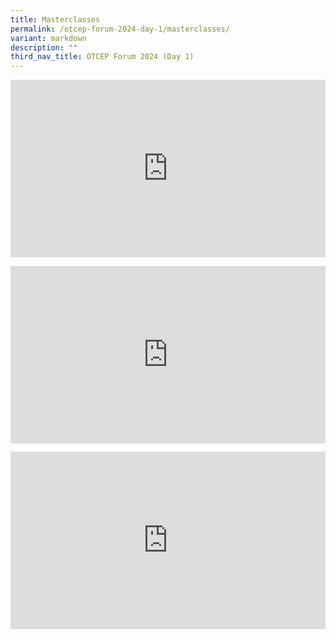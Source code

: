 ```yaml
---
title: Masterclasses
permalink: /otcep-forum-2024-day-1/masterclasses/
variant: markdown
description: ""
third_nav_title: OTCEP Forum 2024 (Day 1)
---
```

<div class="video-container">
<iframe width="853" height="315" src="https://www.youtube.com/embed/IKLvdtwvI1A?si=mwIiJA5O0GkDarNd" frameborder="0" allow="accelerometer; autoplay; encrypted-media; gyroscope; picture-in-picture" allowfullscreen=""></iframe></div>


<p></p><div class="video-container">
<iframe width="853" height="315" src="https://www.youtube.com/embed/wZW5oEZeNLo?si=KLE7Af0mJ8pHVjce" frameborder="0" allow="accelerometer; autoplay; encrypted-media; gyroscope; picture-in-picture" allowfullscreen=""></iframe></div><p></p>


<p></p><div class="video-container">
<iframe width="853" height="315" src="https://www.youtube.com/embed/00MBuajs7Dc?si=XWE-gjOFC9uESibl" frameborder="0" allow="accelerometer; autoplay; encrypted-media; gyroscope; picture-in-picture" allowfullscreen=""></iframe></div><p></p>



<style type="text/css"> 
	    .video-container {
      position: relative;
      padding-bottom: 56.25%; /* 16:9 */
      height: 0;
    }
    .video-container iframe {
      position: absolute;
      top: 0;
      left: 0;
      width: 100%;
      height: 100%;
    }
	</style>